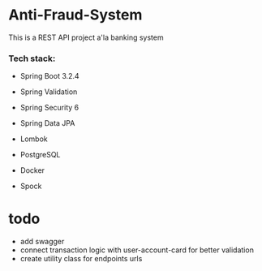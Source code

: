 # Anti-Fraud-System

This is a REST API project a'la banking system

### Tech stack:
- Spring Boot 3.2.4
- Spring Validation
- Spring Security 6
- Spring Data JPA
- Lombok
- PostgreSQL

- Docker
- Spock

# todo
* add swagger
* connect transaction logic with user-account-card for better validation
* create utility class for endpoints urls
  
